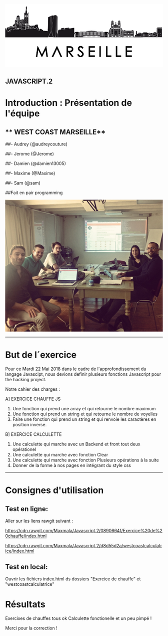 ![alt tag](images/img-marseille-3.png)

JAVASCRIPT.2
-------------

# Introduction : Présentation de l'équipe

## ** WEST COAST MARSEILLE**

##- Audrey (@audreycouture)

##- Jerome (@Jerome)

##- Damien (@damien13005)

##- Maxime (@Maxime)

##- Sam (@sam)


##Fait en pair programming

![alt tag](images/pairProgramming.jpg)

-------------

# But de l´exercice

Pour ce Mardi 22 Mai 2018 dans le cadre de l'approfondissement du langage Javascipt, nous devions definir plusieurs fonctions Javascript pour the hacking project.



Notre cahier des charges :

A] EXERCICE CHAUFFE JS
1) Une fonction qui prend une array et qui retourne le nombre maximum
2) Une fonction qui prend un string et qui retourne le nombre de voyelles
3) Faire une fonction qui prend un string et qui renvoie les caractères en position inverse.

B] EXERCICE CALCULETTE
1) Une calculette qui marche avec un Backend et front tout deux opérationel 
2) Une calculette qui marche avec fonction Clear
3) Une calculette qui marche avec fonction Plusieurs opérations à la suite
4) Donner de la forme à nos pages en intégrant du style css 

------------   



# Consignes d'utilisation

 

## Test en ligne:

Aller sur les liens rawgit suivant :

https://cdn.rawgit.com/Maxmala/Javascript.2/0890664f/Exercice%20de%20chauffe/index.html

https://cdn.rawgit.com/Maxmala/Javascript.2/d8d55d2a/westcoastcalculatrice/index.html


## Test en local:

Ouvrir les fichiers index.html ds dossiers "Exercice de chauffe" et "westcoastcalculatrice"



# Résultats

Exercixes de chauffes tous ok
Calculette fonctionelle et un peu pimpé ! 



Merci pour la correction ! 
